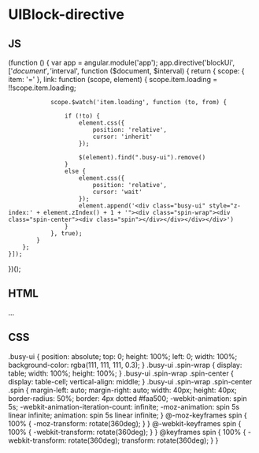 # UIBlock-directive

## JS
(function () {
    var app = angular.module('app');
   app.directive('blockUi', ['$document', '$interval', function ($document, $interval) {
        return {
            scope: {
                item: '='
            },
            link: function (scope, element) {
                scope.item.loading = !!scope.item.loading;

                scope.$watch('item.loading', function (to, from) {
                
                    if (!to) {
                        element.css({
                            position: 'relative',
                            cursor: 'inherit'
                        });

                        $(element).find(".busy-ui").remove()
                    }
                    else {
                        element.css({
                            position: 'relative',
                            cursor: 'wait'
                        });
                        element.append('<div class="busy-ui" style="z-index:' + element.zIndex() + 1 + '"><div class="spin-wrap"><div class="spin-center"><div class="spin"></div></div></div></div>')
                    }
                }, true);
            }
        };
    }]);
})();

## HTML
<div block-ui item="object">
               ...
</div>

## CSS
.busy-ui {
  position: absolute;
  top: 0;
  height: 100%;
  left: 0;
  width: 100%;
  background-color: rgba(111, 111, 111, 0.3);
}
.busy-ui .spin-wrap {
  display: table;
  width: 100%;
  height: 100%;
}
.busy-ui .spin-wrap .spin-center {
  display: table-cell;
  vertical-align: middle;
}
.busy-ui .spin-wrap .spin-center .spin {
  margin-left: auto;
  margin-right: auto;
  width: 40px;
  height: 40px;
  border-radius: 50%;
  border: 4px dotted #faa500;
  -webkit-animation: spin 5s;
  -webkit-animation-iteration-count: infinite;
  -moz-animation: spin 5s linear infinite;
  animation: spin 5s linear infinite;
}
@-moz-keyframes spin {
  100% {
    -moz-transform: rotate(360deg);
  }
}
@-webkit-keyframes spin {
  100% {
    -webkit-transform: rotate(360deg);
  }
}
@keyframes spin {
  100% {
    -webkit-transform: rotate(360deg);
    transform: rotate(360deg);
  }
}

